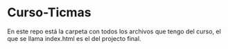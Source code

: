# Curso-Ticmas
En este repo está la carpeta con todos los archivos que tengo del curso, el que se llama index.html es el del projecto final.
